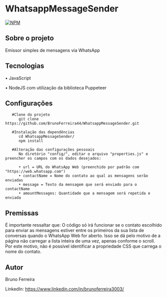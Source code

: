 # WhatsappMessageSender

   [![NPM](https://img.shields.io/npm/l/react)](https://github.com/BrunoFerreira44/WhatsappMessageSender/main/LICENSE)

## Sobre o projeto

   Emissor simples de mensagens via WhatsApp

## Tecnologias

   • JavaScript

   • NodeJS com utilização da biblioteca Puppeteer

## Configurações

```
   #Clone do projeto
      git clone https://github.com/BrunoFerreira44/WhatsappMessageSender.git

   #Instalação das dependências
      cd WhatsappMessageSender/
      npm install

   #Alteração das configurações pessoais
      No diretório "config/", editar o arquivo "properties.js" e preencher os campos com os dados desejados:

      • url = URL do WhatsApp Web (preenchido por padrão com "https://web.whatsapp.com")
      • contactName = Nome do contato ao qual as mensagens serão enviadas
      • message = Texto da mensagem que será enviado para o contactName
      • amountMessages: Quantidade que a mensagem será repetida e enviada
```

## Premissas

   É importante ressaltar que: O código só irá funcionar se o contato escolhido
para enviar as mensagens estiver entre os primeiros da sua lista de conversas
quando o WhatsApp Web for aberto. Isso se dá pelo motivo de a página não
carregar a lista inteira de uma vez, apenas conforme o scroll. Por este motivo,
não é possível identificar a propriedade CSS que carrega o nome do contato.

## Autor

   Bruno Ferreira

   LinkedIn: https://www.linkedin.com/in/brunoferreira3003/
